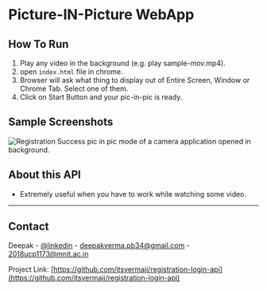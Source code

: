 <h1>Picture-IN-Picture WebApp </h1>

## How To Run
1. Play any video in the background (e.g. play sample-mov.mp4).
2. open `index.html` file in chrome.
3. Browser will ask what thing to display out of Entire Screen, Window or Chrome Tab. Select one of them.
4. Click on Start Button and your pic-in-pic is ready.

## Sample Screenshots

![Registration Success](https://github.com/itsvermaji/registration-login-api/blob/master/screenshots/picinpic-camera.png)
pic in pic mode of a camera application opened in background.



## About this API
* Extremely useful when you have to work while watching some video.


-----------------------------------------------------
<!-- CONTACT -->
## Contact

Deepak - [@linkedin](https://www.linkedin.com/in/deepak-verma-6a5083189/) - deepakverma.pb34@gmail.com - 2018ucp1173@mnit.ac.in

Project Link: [https://github.com/itsvermaji/registration-login-api](https://github.com/itsvermaji/registration-login-api)
